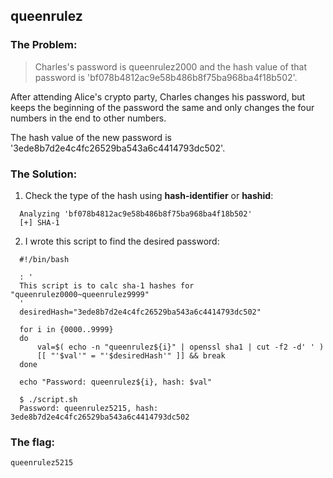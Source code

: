 ## queenrulez

### The Problem:

  > Charles's password is queenrulez2000 and the hash value of that password is 'bf078b4812ac9e58b486b8f75ba968ba4f18b502'. 

  After attending Alice's crypto party, Charles changes his password, but keeps the beginning of the password the same and only changes the four numbers in the end to other numbers. 

  The hash value of the new password is '3ede8b7d2e4c4fc26529ba543a6c4414793dc502'.

### The Solution:

1. Check the type of the hash using **hash-identifier** or **hashid**:

  ```shell
	Analyzing 'bf078b4812ac9e58b486b8f75ba968ba4f18b502'
	[+] SHA-1 
  ```

2. I wrote this script to find the desired password:

  ```shell
	#!/bin/bash

	: '
	This script is to calc sha-1 hashes for "queenrulez0000~queenrulez9999"
	'
	desiredHash="3ede8b7d2e4c4fc26529ba543a6c4414793dc502"

	for i in {0000..9999}
	do
		val=$( echo -n "queenrulez${i}" | openssl sha1 | cut -f2 -d' ' )
		[[ "'$val'" = "'$desiredHash'" ]] && break
	done

	echo "Password: queenrulez${i}, hash: $val"

  ```


  ```shell
	$ ./script.sh 
	Password: queenrulez5215, hash: 3ede8b7d2e4c4fc26529ba543a6c4414793dc502
  ```

### The flag:
`queenrulez5215`



